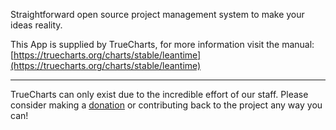 Straightforward open source project management system to make your ideas reality.

This App is supplied by TrueCharts, for more information visit the manual: [https://truecharts.org/charts/stable/leantime](https://truecharts.org/charts/stable/leantime)

---

TrueCharts can only exist due to the incredible effort of our staff.
Please consider making a [donation](https://truecharts.org/about/sponsor) or contributing back to the project any way you can!
